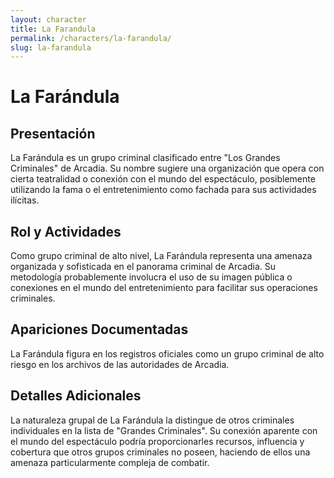 ```yaml
---
layout: character
title: La Farandula
permalink: /characters/la-farandula/
slug: la-farandula
---
```


# La Farándula

## Presentación
La Farándula es un grupo criminal clasificado entre "Los Grandes Criminales" de Arcadia. Su nombre sugiere una organización que opera con cierta teatralidad o conexión con el mundo del espectáculo, posiblemente utilizando la fama o el entretenimiento como fachada para sus actividades ilícitas.

## Rol y Actividades
Como grupo criminal de alto nivel, La Farándula representa una amenaza organizada y sofisticada en el panorama criminal de Arcadia. Su metodología probablemente involucra el uso de su imagen pública o conexiones en el mundo del entretenimiento para facilitar sus operaciones criminales.

## Apariciones Documentadas
La Farándula figura en los registros oficiales como un grupo criminal de alto riesgo en los archivos de las autoridades de Arcadia.

## Detalles Adicionales
La naturaleza grupal de La Farándula la distingue de otros criminales individuales en la lista de "Grandes Criminales". Su conexión aparente con el mundo del espectáculo podría proporcionarles recursos, influencia y cobertura que otros grupos criminales no poseen, haciendo de ellos una amenaza particularmente compleja de combatir.